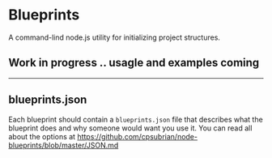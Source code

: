 # Blueprints

A command-lind node.js utility for initializing project structures.

## Work in progress .. usagle and examples coming ##

***

## blueprints.json ##
Each blueprint should contain a `blueprints.json` file that describes
what the blueprint does and why someone would want you use it. You can read 
all about the options at https://github.com/cpsubrian/node-blueprints/blob/master/JSON.md
